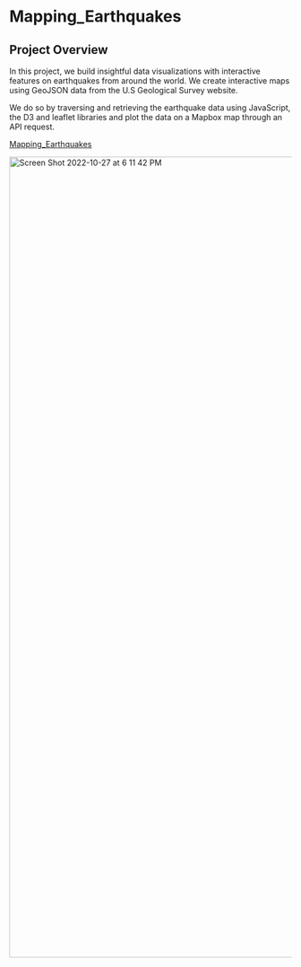 # Mapping_Earthquakes

## Project Overview

In this project, we build insightful data visualizations with interactive features on earthquakes from around the world. We create interactive maps using GeoJSON data from the U.S Geological Survey website. 

We do so by traversing and retrieving the earthquake data using JavaScript, the D3 and leaflet libraries and plot the data on a Mapbox map through an API request. 

[Mapping_Earthquakes](https://daniellamuhire.github.io/Mapping_Earthquakes/)

<img width="1427" alt="Screen Shot 2022-10-27 at 6 11 42 PM" src="https://user-images.githubusercontent.com/77806210/198420368-16af4e92-f635-48bc-91ba-5a355df392e6.png">

